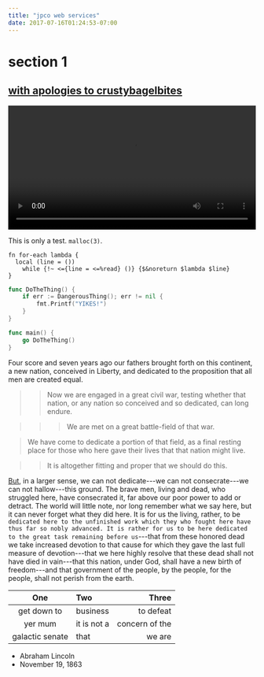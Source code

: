 ```yaml
---
title: "jpco web services"
date: 2017-07-16T01:24:53-07:00
---
```


# section 1

## [with apologies to crustybagelbites](https://crustybagelbites.tumblr.com/post/162808923091/this-took-me-a-day-but-i-knew-i-had-to-do-it-as)

<video style="width: 100%" src="/media/welcome.mp4" controls="true" type="video/mp4" loop="true"></video>

This is only a test.  `malloc(3)`.

```
fn for-each lambda {
  local (line = ())
    while {!~ <={line = <=%read} ()} {$&noreturn $lambda $line}
}
```

```go
func DoTheThing() {
    if err := DangerousThing(); err != nil {
        fmt.Printf("YIKES!")
    }
}

func main() {
    go DoTheThing()
}
```

Four score and seven years ago our fathers brought forth on this continent, a new nation, conceived in Liberty, and dedicated to the proposition that all men are created equal.

> > Now we are engaged in a great civil war, testing whether that nation, or any nation so conceived and so dedicated, can long endure.

> > > We are met on a great battle-field of that war.

> We have come to dedicate a portion of that field, as a final resting place for those who here gave their lives that that nation might live.

> > It is altogether fitting and proper that we should do this.

[But](http://en.wikipedia.org/), in a larger sense, we can not dedicate---we can not consecrate---we can not hallow---this ground. The brave men, living and dead, who struggled here, have consecrated it, far above our poor power to add or detract. The world will little note, nor long remember what we say here, but it can never forget what they did here. It is for us the living, rather, to be `dedicated here to the unfinished work which they who fought here have thus far so nobly advanced. It is rather for us to be here dedicated to the great task remaining before us`---that from these honored dead we take increased devotion to that cause for which they gave the last full measure of devotion---that we here highly resolve that these dead shall not have died in vain---that this nation, under God, shall have a new birth of freedom---and that government of the people, by the people, for the people, shall not perish from the earth.

 One | Two | Three
:-: | :-- | --:
get down to | business | to defeat
yer mum | it is not a | concern of the
galactic senate | that | we are

 - Abraham Lincoln
 - November 19, 1863
